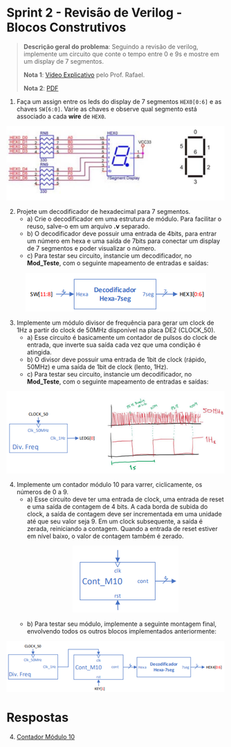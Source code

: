 # Sprint 2 - Revisão de Verilog - Blocos Construtivos

> **Descrição geral do problema**: Seguindo a revisão de verilog, implemente um circuito que conte o tempo entre 0 e 9s e
mostre em um display de 7 segmentos.
> 
> **Nota 1**: [Vídeo Explicativo](https://www.youtube.com/watch?v=rih3KcWvHJA) pelo Prof. Rafael.
> 
> **Nota 2**: [PDF](https://github.com/NibiruFT/CPU-MIPS/blob/main/Sprint%202/images/Sprint2%20-%20Rev%20verilog%20-%20Blocos%20construtivos.pdf)
 
1. Faça um assign entre os leds do display de 7 segmentos `HEX0[0:6]` e as chaves `SW[6:0]`. Varie as chaves e observe qual segmento está associado a cada **wire** de `HEX0`.

<p align="center">
        <img src="https://github.com/NibiruFT/CPU-MIPS/blob/main/Sprint%202/images/7Segment.png?raw=true">
    </a>
</p>

2. Projete um decodificador de hexadecimal para 7 segmentos. 
	- a) Crie o decodificador em uma estrutura de módulo. Para facilitar o reuso, salve-o em um arquivo **.v** separado. 
	- b) O decodificador deve possuir uma entrada de 4bits, para entrar um número em hexa e uma saída de 7bits para conectar um display de 7 segmentos e poder visualizar o número. 
	- c) Para testar seu circuito, instancie um decodificador, no **Mod_Teste**, com o seguinte mapeamento de entradas e saídas:

<p align="center">
        <img src="https://github.com/NibiruFT/CPU-MIPS/blob/main/Sprint%202/images/Decod_Hexa_7seg.png?raw=true">
    </a>
</p>
	
3. Implemente um módulo divisor de frequência para gerar um clock de 1Hz a partir do clock de 50MHz disponível na placa DE2 (CLOCK_50). 
	- a) Esse circuito é basicamente um contador de pulsos do clock de entrada, que inverte sua saída cada vez que uma condição é atingida. 
	- b) O divisor deve possuir uma entrada de 1bit de clock (rápido, 50MHz) e uma saída de 1bit de clock (lento, 1Hz). 
	- c) Para testar seu circuito, instancie um decodificador, no **Mod_Teste**, com o seguinte mapeamento de entradas e saídas:

<p align="center">
        <img src="https://github.com/NibiruFT/CPU-MIPS/blob/main/Sprint%202/images/Div_Freq.png?raw=true">
    </a>
</p>

4. Implemente um contador módulo 10 para varrer, ciclicamente, os números de 0 a 9. 
	- a) Esse circuito deve ter uma entrada de clock, uma entrada de reset e uma saída de contagem de 4 bits. A cada borda de subida do clock, a saída de contagem deve ser incrementada em uma unidade até que seu valor seja 9. Em um clock subsequente, a saída é zerada, reiniciando a contagem. Quando a entrada de reset estiver em nível baixo, o valor de contagem também é zerado.<p align="center"><img src="https://github.com/NibiruFT/CPU-MIPS/blob/main/Sprint%202/images/Cont_M10.png?raw=true"></a></p>
	- b) Para testar seu módulo, implemente a seguinte montagem final, envolvendo todos os outros blocos implementados anteriormente:
	
<p align="center">
        <img src="https://github.com/NibiruFT/CPU-MIPS/blob/main/Sprint%202/images/Modulo_Final.png?raw=true">
    </a>
</p>

# Respostas

4. [Contador Módulo 10](https://github.com/NibiruFT/CPU-MIPS/blob/main/Sprint%202/respostas/Montagem_Final.v)

